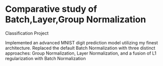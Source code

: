# Comparative study of Batch,Layer,Group Normalization
Classification Project

Implemented an advanced MNIST digit prediction model utilizing my finest architecture. Replaced the default Batch Normalization with three distinct approaches: Group Normalization, Layer Normalization, and a fusion of L1 regularization with Batch Normalization


